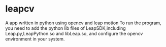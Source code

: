 # leapcv
A app written in python using opencv and leap motion
To run the program, you need to add the python lib files of LeapSDK,including Leap.py,LeapPython.so and libLeap.so, and configure the opencv environment in your system.
